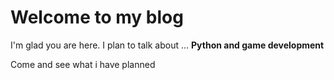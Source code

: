 # Welcome to my blog

I'm glad you are here. I plan to talk about ...
**Python and game development**

Come and see what i have planned
